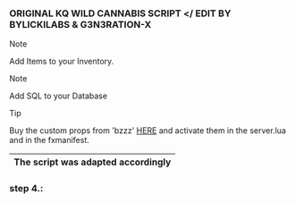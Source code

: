 ### ORIGINAL KQ WILD CANNABIS SCRIPT </ EDIT BY BYLICKILABS & G3N3RATION-X

> [!NOTE]
> Add Items to your Inventory.

> [!NOTE]
> Add SQL to your Database

> [!TIP]
> Buy the custom props from 'bzzz' <a href="https://bzzz.tebex.io/package/5954200"> HERE</a>
> and activate them in the server.lua and in the fxmanifest.

|The script was adapted accordingly|
|---|

### step 4.:
